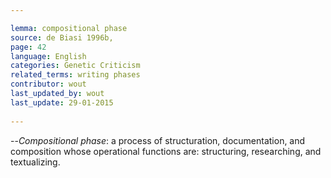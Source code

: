 ```yaml
---

lemma: compositional phase
source: de Biasi 1996b,
page: 42 
language: English
categories: Genetic Criticism
related_terms: writing phases
contributor: wout
last_updated_by: wout
last_update: 29-01-2015
        
---
```


--_Compositional phase_: a process of structuration, documentation, and composition whose operational functions are: structuring, researching, and textualizing.

